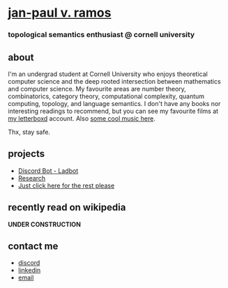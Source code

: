 # [jan-paul v. ramos](https://github.com/jpVinnie)
### topological semantics enthusiast @ cornell university

## about
I'm an undergrad student at Cornell University who enjoys theoretical computer science and the deep rooted intersection between mathematics and computer science. My favourite areas are number theory, combinatorics, category theory, computational complexity, quantum computing, topology, and language semantics. I don't have any books nor interesting readings to recommend, but you can see my favourite films at [my letterboxd](https://letterboxd.com/Vinnely/) account. Also [some cool music here](https://bandcamp.com/jpvinnely).

Thx, stay safe.

## projects
- [Discord Bot - Ladbot](https://github.com/Camto/Lad)
- [Research](research.jpramos.me)
- [Just click here for the rest please](https://github.com/jpVinnie?tab=repositories)

## recently read on wikipedia 
**UNDER CONSTRUCTION**

## contact me
- [discord](https://discord.com/users/294518633541926912)
- [linkedin](https://www.linkedin.com/in/jan-paul-v-ramos-6268bb208/)
- [email](mailto:janpaul.ramos@protonmail.com)